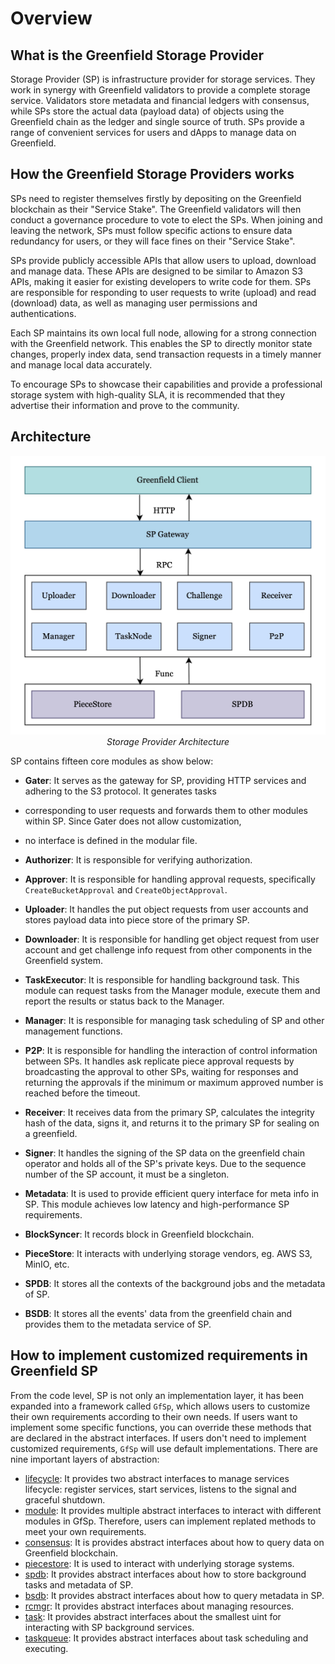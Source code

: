 # Overview

## What is the Greenfield Storage Provider

Storage Provider (SP) is infrastructure provider for storage services. They work in synergy with Greenfield validators
to provide a complete storage service. Validators store metadata and financial ledgers with consensus, while SPs store
the actual data (payload data) of objects using the Greenfield chain as the ledger and single source of truth. SPs provide
a range of convenient services for users and dApps to manage data on Greenfield.

## How the Greenfield Storage Providers works

SPs need to register themselves firstly by depositing on the Greenfield blockchain as their "Service Stake". The Greenfield
validators will then conduct a governance procedure to vote to elect the SPs. When joining and leaving the network, SPs
must follow specific actions to ensure data redundancy for users, or they will face fines on their "Service Stake".

SPs provide publicly accessible APIs that allow users to upload, download and manage data. These APIs are designed to be
similar to Amazon S3 APIs, making it easier for existing developers to write code for them. SPs are responsible for 
responding to user requests to write (upload) and read (download) data, as well as managing user permissions and authentications.

Each SP maintains its own local full node, allowing for a strong connection with the Greenfield network. This enables the
SP to directly monitor state changes, properly index data, send transaction requests in a timely manner and manage local data accurately.

To encourage SPs to showcase their capabilities and provide a professional storage system with high-quality SLA, it is
recommended that they advertise their information and prove to the community.

## Architecture

<div align=center><img src="../asset/01-sp_arch.jpg" alt="architecture.png" width="700"/></div>
<div align="center"><i>Storage Provider Architecture</i></div>

SP contains fifteen core modules as show below:

- **Gater**: It serves as the gateway for SP, providing HTTP services and adhering to the S3 protocol. It generates tasks
- corresponding to user requests and forwards them to other modules within SP. Since Gater does not allow customization,
- no interface is defined in the modular file.

- **Authorizer**: It is responsible for verifying authorization.

- **Approver**: It is responsible for handling approval requests, specifically `CreateBucketApproval` and `CreateObjectApproval`.

- **Uploader**: It handles the put object requests from user accounts and stores payload data into piece store of the primary SP.

- **Downloader**: It is responsible for handling get object request from user account and get challenge info request from other components in the Greenfield system.

- **TaskExecutor**: It is responsible for handling background task. This module can request tasks from the Manager module, execute them and report the results or status back to the Manager.

- **Manager**: It is responsible for managing task scheduling of SP and other management functions.

- **P2P**: It is responsible for handling the interaction of control information between SPs. It handles ask replicate piece approval requests by broadcasting the approval to other SPs, waiting for responses and returning the approvals if the minimum or maximum approved number is reached before the timeout.

- **Receiver**: It receives data from the primary SP, calculates the integrity hash of the data, signs it, and returns it to the primary SP for sealing on a greenfield.

- **Signer**: It handles the signing of the SP data on the greenfield chain operator and holds all of the SP's private keys. Due to the sequence number of the SP account, it must be a singleton.

- **Metadata**: It is used to provide efficient query interface for meta info in SP. This module achieves low latency and high-performance SP requirements.

- **BlockSyncer**: It records block in Greenfield blockchain.

- **PieceStore**: It interacts with underlying storage vendors, eg. AWS S3, MinIO, etc.

- **SPDB**: It stores all the contexts of the background jobs and the metadata of SP.

- **BSDB**: It stores all the events' data from the greenfield chain and provides them to the metadata service of SP.

## How to implement customized requirements in Greenfield SP

From the code level, SP is not only an implementation layer, it has been expanded into a framework called `GfSp`, which allows users to customize their own requirements according to their own needs. If users want to implement some specific functions, you can override these methods that are declared in the abstract interfaces. If users don't need to implement customized requirements, `GfSp` will use default implementations. There are nine important layers of abstraction:

- [lifecycle](https://github.com/bnb-chain/greenfield-storage-provider/tree/master/core/lifecycle): It provides two abstract interfaces to manage services lifecycle: register services, start services, listens to the signal and graceful shutdown.
- [module](https://github.com/bnb-chain/greenfield-storage-provider/tree/master/core/module): It provides multiple abstract interfaces to interact with different modules in GfSp. Therefore, users can implement replated methods to meet your own requirements. 
- [consensus](https://github.com/bnb-chain/greenfield-storage-provider/tree/master/core/consensus): It is provides abstract interfaces about how to query data on Greenfield blockchain.
- [piecestore](https://github.com/bnb-chain/greenfield-storage-provider/tree/master/core/piecestore): It is used to interact with underlying storage systems.
- [spdb](https://github.com/bnb-chain/greenfield-storage-provider/tree/master/core/spdb): It provides abstract interfaces about how to store background tasks and metadata of SP.
- [bsdb](https://github.com/bnb-chain/greenfield-storage-provider/blob/master/core/bsdb): It provides abstract interfaces about how to query metadata in SP.
- [rcmgr](https://github.com/bnb-chain/greenfield-storage-provider/tree/master/core/rcmgr): It provides abstract interfaces about managing resources.
- [task](https://github.com/bnb-chain/greenfield-storage-provider/tree/master/core/task): It provides abstract interfaces about the smallest uint for interacting with SP background services.
- [taskqueue](https://github.com/bnb-chain/greenfield-storage-provider/tree/master/core/taskqueue): It provides abstract interfaces about task scheduling and executing.
